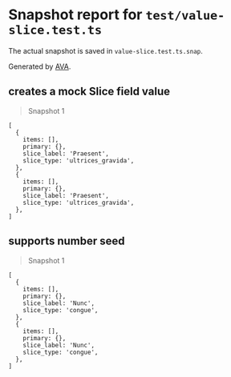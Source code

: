 # Snapshot report for `test/value-slice.test.ts`

The actual snapshot is saved in `value-slice.test.ts.snap`.

Generated by [AVA](https://avajs.dev).

## creates a mock Slice field value

> Snapshot 1

    [
      {
        items: [],
        primary: {},
        slice_label: 'Praesent',
        slice_type: 'ultrices_gravida',
      },
      {
        items: [],
        primary: {},
        slice_label: 'Praesent',
        slice_type: 'ultrices_gravida',
      },
    ]

## supports number seed

> Snapshot 1

    [
      {
        items: [],
        primary: {},
        slice_label: 'Nunc',
        slice_type: 'congue',
      },
      {
        items: [],
        primary: {},
        slice_label: 'Nunc',
        slice_type: 'congue',
      },
    ]
